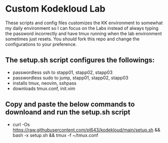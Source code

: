 # Custom Kodekloud Lab

These scripts and config files customizes the KK environment to somewhat my daily environment so I can focus on the Labs instead of always typing the password incorrectly and have tmux running when the lab environment sometimes just resets. You *should* fork this repo and change the configurations to your preference.

## The setup.sh script configures the followings:
  - passwordless ssh to stapp01, stapp02, stapp03
  - passwordless sudo to jump, stapp01, stapp02, stapp03
  - installs tmux, neovim, sshpass
  - downloads tmux.conf, init.vim

## Copy and paste the below commands to downloand and run the setup.sh script

  - curl -Os https://raw.githubusercontent.com/pl643/kodekloud/main/setup.sh && bash -x setup.sh && tmux -f ~/tmux.conf
